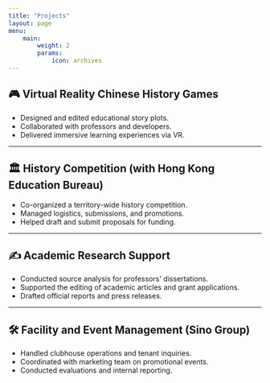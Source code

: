 ```yaml
---
title: "Projects"
layout: page
menu:
    main:
        weight: 2
        params: 
            icon: archives
---
```

## 🎮 Virtual Reality Chinese History Games

- Designed and edited educational story plots.
- Collaborated with professors and developers.
- Delivered immersive learning experiences via VR.

---

## 🏛 History Competition (with Hong Kong Education Bureau)

- Co-organized a territory-wide history competition.
- Managed logistics, submissions, and promotions.
- Helped draft and submit proposals for funding.

---

## ✍️ Academic Research Support

- Conducted source analysis for professors' dissertations.
- Supported the editing of academic articles and grant applications.
- Drafted official reports and press releases.

---

## 🛠 Facility and Event Management (Sino Group)

- Handled clubhouse operations and tenant inquiries.
- Coordinated with marketing team on promotional events.
- Conducted evaluations and internal reporting.